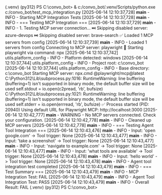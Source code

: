 (.venv) (py312) PS C:\convo_bot> & c:/convo_bot/.venv/Scripts/python.exe c:/convo_bot/test_mcp_integration.py
[2025-06-14 12:10:37,728] __main__ - INFO - Starting MCP Integration Tests
[2025-06-14 12:10:37,728] __main__ - INFO - === Testing MCP Integration ===
[2025-06-14 12:10:37,729] __main__ - INFO - 1. Testing MCP server connection...
⏭️ Skipping disabled server: azure-devops
⏭️ Skipping disabled server: brave-search
✅ Loaded 1 MCP servers from config
[2025-06-14 12:10:37,739] __main__ - INFO - Loaded 1 servers from config
Connecting to MCP server: playwright
🚀 Starting playwright via command: npx
[2025-06-14 12:10:37,742] utils.platform_config - INFO - Platform detected: windows
[2025-06-14 12:10:37,744] utils.platform_config - INFO - Project root: c:\convo_bot
[2025-06-14 12:10:37,744] utils.platform_config - INFO - Base directory: c:\convo_bot
Starting MCP server: npx.cmd @playwright/mcp@latest
C:\Python312\Lib\subprocess.py:1016: RuntimeWarning: line buffering (buffering=1) isn't supported in binary mode, the default buffer size will be used
  self.stdout = io.open(c2pread, 'rb', bufsize)
C:\Python312\Lib\subprocess.py:1021: RuntimeWarning: line buffering (buffering=1) isn't supported in binary mode, the default buffer size will be used
  self.stderr = io.open(errread, 'rb', bufsize)
  ✅ Process started (PID: 20940)
  Using default URL for Playwright MCP: http://localhost:3000
[2025-06-14 12:10:42,777] __main__ - WARNING - No MCP servers connected. Check your configuration.
[2025-06-14 12:10:42,778] __main__ - INFO - Cleaned up MCP servers
[2025-06-14 12:10:42,778] __main__ - INFO - === Testing Agent Tool Integration ===
[2025-06-14 12:10:43,476] __main__ - INFO - Input: 'open google.com' -> Tool trigger: None
[2025-06-14 12:10:43,477] __main__ - INFO - Input: 'take a screenshot' -> Tool trigger: None
[2025-06-14 12:10:43,477] __main__ - INFO - Input: 'navigate to example.com' -> Tool trigger: None
[2025-06-14 12:10:43,477] __main__ - INFO - Input: 'what tools are available' -> Tool trigger: None
[2025-06-14 12:10:43,478] __main__ - INFO - Input: 'hello world' -> Tool trigger: None
[2025-06-14 12:10:43,478] __main__ - INFO - Agent tool integration test completed
[2025-06-14 12:10:43,479] __main__ - INFO - === Test Summary ===
[2025-06-14 12:10:43,479] __main__ - INFO - MCP Integration Test: FAIL
[2025-06-14 12:10:43,479] __main__ - INFO - Agent Tool Integration Test: PASS
[2025-06-14 12:10:43,479] __main__ - INFO - Overall Result: FAIL
(.venv) (py312) PS C:\convo_bot>
